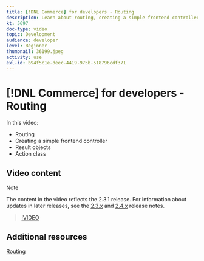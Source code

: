 ```yaml
---
title: [!DNL Commerce] for developers - Routing
description: Learn about routing, creating a simple frontend controller, result objects, action class.
kt: 5697
doc-type: video
topic: Development
audience: developer
level: Beginner
thumbnail: 36199.jpeg
activity: use
exl-id: b94f5c1e-deec-4419-975b-518796cdf371
---
```

# [!DNL Commerce] for developers - Routing

In this video:

- Routing
- Creating a simple frontend controller
- Result objects
- Action class

## Video content

>[!NOTE]
>
>The content in the video reflects the 2.3.1 release. For information about updates in later releases, see the [ 2.3.x](https://devdocs.magento.com/guides/v2.3/release-notes/bk-release-notes.html) and [2.4.x](https://devdocs.magento.com/guides/v2.4/release-notes/bk-release-notes.html) release notes.

>[!VIDEO](https://video.tv.adobe.com/v/36199?quality=12&learn=on)

## Additional resources

[Routing](https://devdocs.magento.com/guides/v2.4/extension-dev-guide/routing.html)
